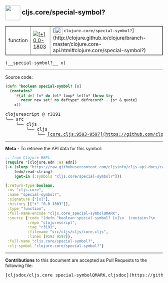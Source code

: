 ## <img width="48px" valign="middle" src="http://i.imgur.com/Hi20huC.png"> cljs.core/special-symbol?

 <table border="1">
<tr>

<td>function</td>
<td><a href="https://github.com/cljsinfo/cljs-api-docs/tree/0.0-1803"><img valign="middle" alt="[+] 0.0-1803" src="https://img.shields.io/badge/+-0.0--1803-lightgrey.svg"></a> </td>
<td>
[<img height="24px" valign="middle" src="http://i.imgur.com/1GjPKvB.png"> <samp>clojure.core/special-symbol?</samp>](http://clojure.github.io/clojure/branch-master/clojure.core-api.html#clojure.core/special-symbol?)
</td>
</tr>
</table>

 <samp>
(__special-symbol?__ x)<br>
</samp>

---





Source code:

```clj
(defn ^boolean special-symbol? [x]
  (contains?
    '#{if def fn* do let* loop* letfn* throw try
       recur new set! ns deftype* defrecord* . js* & quote}
    x))
```

 <pre>
clojurescript @ r3191
└── src
    └── cljs
        └── cljs
            └── <ins>[core.cljs:9593-9597](https://github.com/clojure/clojurescript/blob/r3191/src/cljs/cljs/core.cljs#L9593-L9597)</ins>
</pre>


---

__Meta__ - To retrieve the API data for this symbol:

```clj
;; from Clojure REPL
(require '[clojure.edn :as edn])
(-> (slurp "https://raw.githubusercontent.com/cljsinfo/cljs-api-docs/catalog/cljs-api.edn")
    (edn/read-string)
    (get-in [:symbols "cljs.core/special-symbol?"]))
```

```clj
{:return-type boolean,
 :ns "cljs.core",
 :name "special-symbol?",
 :signature ["[x]"],
 :history [["+" "0.0-1803"]],
 :type "function",
 :full-name-encode "cljs.core_special-symbolQMARK",
 :source {:code "(defn ^boolean special-symbol? [x]\n  (contains?\n    '#{if def fn* do let* loop* letfn* throw try\n       recur new set! ns deftype* defrecord* . js* & quote}\n    x))",
          :repo "clojurescript",
          :tag "r3191",
          :filename "src/cljs/cljs/core.cljs",
          :lines [9593 9597]},
 :full-name "cljs.core/special-symbol?",
 :clj-symbol "clojure.core/special-symbol?"}

```

---

__Contributions__ to this document are accepted as Pull Requests to the following file:

 <pre>
[cljsdoc/cljs.core_special-symbolQMARK.cljsdoc](https://github.com/cljsinfo/cljs-api-docs/blob/master/cljsdoc/cljs.core_special-symbolQMARK.cljsdoc)
</pre>

